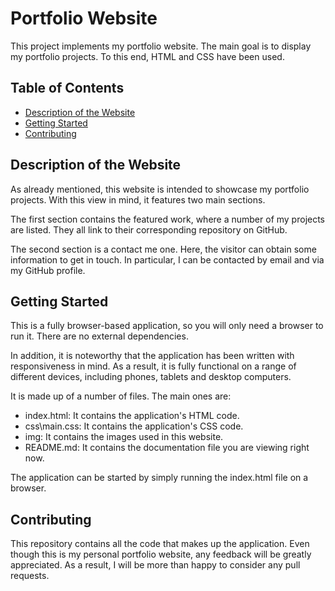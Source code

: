 # Portfolio Website

This project implements my portfolio website. The main goal is to display my portfolio projects. To this end, HTML and CSS have been used.

## Table of Contents

* [Description of the Website](#description-of-the-website)
* [Getting Started](#getting-started)
* [Contributing](#contributing)

## Description of the Website

As already mentioned, this website is intended to showcase my portfolio projects. With this view in mind, it features two main sections.

The first section contains the featured work, where a number of my projects are listed. They all link to their corresponding repository on GitHub.

The second section is a contact me one. Here, the visitor can obtain some information to get in touch. In particular, I can be contacted by email and via my GitHub profile.

## Getting Started

This is a fully browser-based application, so you will only need a browser to run it. There are no external dependencies.

In addition, it is noteworthy that the application has been written with responsiveness in mind. As a result, it is fully functional on a range of different devices, including phones, tablets and desktop computers.

It is made up of a number of files. The main ones are:

* index.html: It contains the application's HTML code.
* css\main.css: It contains the application's CSS code.
* img\: It contains the images used in this website.
* README.md: It contains the documentation file you are viewing right now.

The application can be started by simply running the index.html file on a browser.

## Contributing

This repository contains all the code that makes up the application. Even though this is my personal portfolio website, any feedback will be greatly appreciated. As a result, I will be more than happy to consider any pull requests.